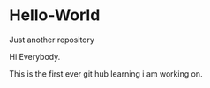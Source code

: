 # Hello-World
Just another repository

Hi Everybody.

This is the first ever git hub learning i am working on.
